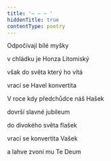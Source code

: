 ```yaml
---
title: '– – – '
hiddenTitle: true
contentType: poetry
---
```


Odpočívají bílé myšky

v chládku je Honza Litomiský

však do světa který ho vítá

vrací se Havel konvertita

V roce kdy předchůdce náš Hašek

dovrší slavné jubileum

do divokého světa flašek

vrací se konvertita Vašek

a lahve zvoní mu Te Deum
